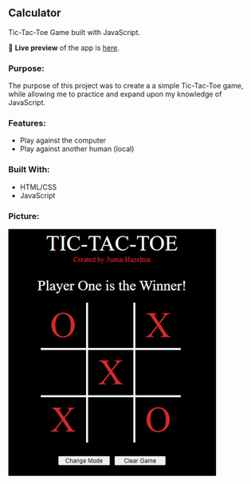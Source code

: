 ## Calculator
Tic-Tac-Toe Game built with JavaScript.

🔗 **Live preview** of the app is [here](https://j-haze.github.io/tic-tac-toe).

### Purpose: ###
The purpose of this project was to create a a simple Tic-Tac-Toe game, while allowing me to practice and expand upon my knowledge of JavaScript.

### Features: ###

* Play against the computer
* Play against another human (local)

### Built With: ###

* HTML/CSS
* JavaScript

### Picture: ###

![Image of App](./images/ReadMe1.png)
